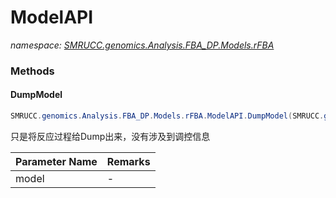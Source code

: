 ﻿# ModelAPI
_namespace: [SMRUCC.genomics.Analysis.FBA_DP.Models.rFBA](./index.md)_





### Methods

#### DumpModel
```csharp
SMRUCC.genomics.Analysis.FBA_DP.Models.rFBA.ModelAPI.DumpModel(SMRUCC.genomics.Analysis.FBA_DP.Models.rFBA.rFBAMetabolism)
```
只是将反应过程给Dump出来，没有涉及到调控信息

|Parameter Name|Remarks|
|--------------|-------|
|model|-|



